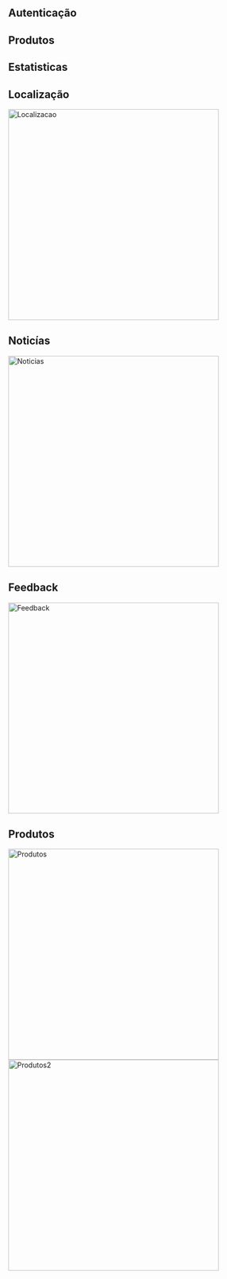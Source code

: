 ## Autenticação


## Produtos


## Estatisticas


## Localização
<img width="424" alt="Localizacao" src="https://github.com/fc62685/AW-Projet/assets/162343874/3a02ba18-3dff-478f-9222-b8df61888594">

## Noticías
<img width="424" alt="Noticias" src="https://github.com/fc62685/AW-Projet/assets/162343874/b29c725f-13d3-47e2-b693-a80446f414a5">

## Feedback
<img width="424" alt="Feedback" src="https://github.com/fc62685/AW-Projet/assets/162343874/930269ce-5ed3-4d41-9953-7478f9441543">

## Produtos
<img width="424" alt="Produtos" src="https://github.com/fc62685/AW-Projet/assets/162343874/d78f45b2-569f-4bf0-8dcd-a8d7150bab04">
<img width="424" alt="Produtos2" src="https://github.com/fc62685/AW-Projet/assets/162343874/67d6833e-7b74-4f01-927d-f9c4d5d7f12a">

